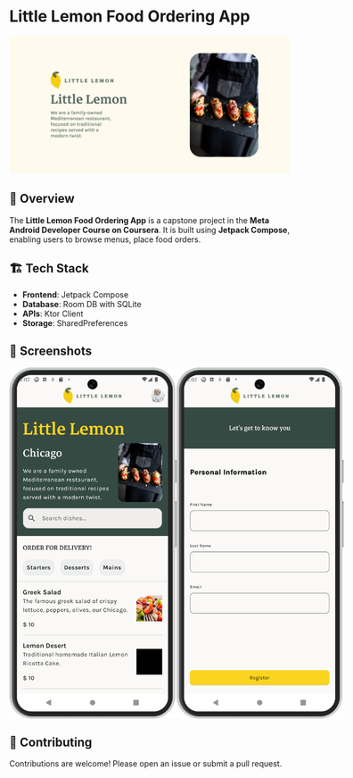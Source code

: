 # Little Lemon Food Ordering App

![Little Lemon Logo](./Banner.jpg)

## 📌 Overview
The **Little Lemon Food Ordering App** is a capstone project in the **Meta Android Developer Course on Coursera**. It is built using **Jetpack Compose**, enabling users to browse menus, place food orders.

## 🏗️ Tech Stack
- **Frontend**: Jetpack Compose
- **Database**: Room DB with SQLite
- **APIs**: Ktor Client
- **Storage**: SharedPreferences

## 🚀 Screenshots
<div style="display: flex; justify-content: space-between;">
<img src="./Screen%202.jpg" alt="Registration Screen" width="300">
<img src="./Screen%201.jpg" alt="Home Screen" width="300">
</div>



## 🤝 Contributing
Contributions are welcome! Please open an issue or submit a pull request.
